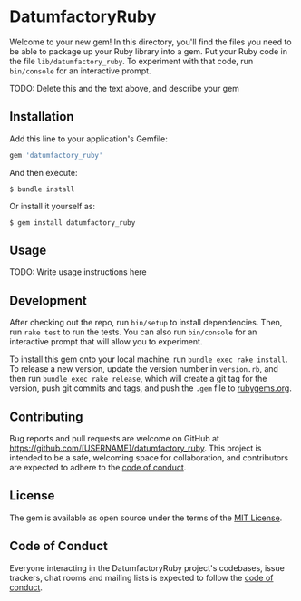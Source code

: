 # DatumfactoryRuby

Welcome to your new gem! In this directory, you'll find the files you need to be able to package up your Ruby library into a gem. Put your Ruby code in the file `lib/datumfactory_ruby`. To experiment with that code, run `bin/console` for an interactive prompt.

TODO: Delete this and the text above, and describe your gem

## Installation

Add this line to your application's Gemfile:

```ruby
gem 'datumfactory_ruby'
```

And then execute:

    $ bundle install

Or install it yourself as:

    $ gem install datumfactory_ruby

## Usage

TODO: Write usage instructions here

## Development

After checking out the repo, run `bin/setup` to install dependencies. Then, run `rake test` to run the tests. You can also run `bin/console` for an interactive prompt that will allow you to experiment.

To install this gem onto your local machine, run `bundle exec rake install`. To release a new version, update the version number in `version.rb`, and then run `bundle exec rake release`, which will create a git tag for the version, push git commits and tags, and push the `.gem` file to [rubygems.org](https://rubygems.org).

## Contributing

Bug reports and pull requests are welcome on GitHub at https://github.com/[USERNAME]/datumfactory_ruby. This project is intended to be a safe, welcoming space for collaboration, and contributors are expected to adhere to the [code of conduct](https://github.com/[USERNAME]/datumfactory_ruby/blob/master/CODE_OF_CONDUCT.md).


## License

The gem is available as open source under the terms of the [MIT License](https://opensource.org/licenses/MIT).

## Code of Conduct

Everyone interacting in the DatumfactoryRuby project's codebases, issue trackers, chat rooms and mailing lists is expected to follow the [code of conduct](https://github.com/[USERNAME]/datumfactory_ruby/blob/master/CODE_OF_CONDUCT.md).
